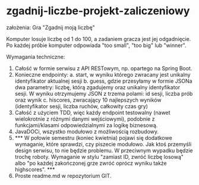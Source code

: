 # zgadnij-liczbe-projekt-zaliczeniowy
założenia:
Gra "Zgadnij moją liczbę"

Komputer losuje liczbę od 1 do 100, a zadaniem gracza jest jej odgadnięcie. Po każdej próbie komputer odpowiada "too small", "too big" lub "winner".

Wymagania techniczne:
1. Całość w formie serwisu z API RESTowym, np. opartego na Spring Boot.
2. Konieczne endpointy:
a. start, w wyniku którego zwracany jest unikalny identyfikator aktualnej sesji
b. guess, gdzie przesyłamy w formie JSONa dwa parametry: liczbę, którą zgadujemy oraz unikalny identyfikator sesji. W wyniku otrzymujemy JSON z trzema polami: id sesji, liczba prób oraz wynik
c. hiscores, zwracający 10 najlepszych wyników (identyfikator sesji, liczba ruchów, całkowity czas gry)
3. Całość z użyciem TDD, więc każdy endpoint testowalny (nawet wielokrotnie z różnymi danymi wejściowymi), podobnie z funkcjami/klasami odpowiedzialnymi za logikę biznesową.
4. JavaDOCi, wszystko modułowo z możliwością rozbudowy.
5. *** W połowie semestru (koniec kwietnia) pojawi się dodatkowe wymaganie, które sprawdzi, czy piszecie modułowo. Jak ktoś przemyśli design serwisu, to nie będzie problemu. W przeciwnym wypadku będzie trochę roboty. Wymaganie w stylu "zamiast ID, zwróć liczbę losową" albo "po każdej zakończonej grze zwróć oprócz wyniku także highscores". ***
6. Proste readme.md w repozytorium GIT.
